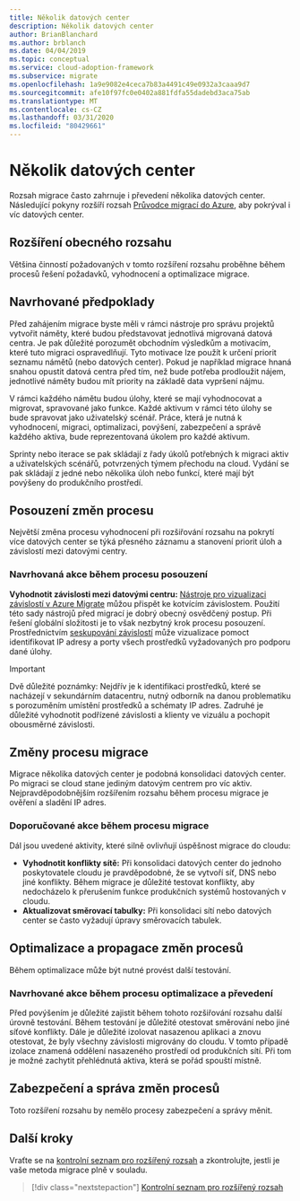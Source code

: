 ```yaml
---
title: Několik datových center
description: Několik datových center
author: BrianBlanchard
ms.author: brblanch
ms.date: 04/04/2019
ms.topic: conceptual
ms.service: cloud-adoption-framework
ms.subservice: migrate
ms.openlocfilehash: 1a9e9082e4ceca7b83a4491c49e0932a3caaa9d7
ms.sourcegitcommit: afe10f97fc0e0402a881fdfa55dadebd3aca75ab
ms.translationtype: MT
ms.contentlocale: cs-CZ
ms.lasthandoff: 03/31/2020
ms.locfileid: "80429661"
---
```

# <a name="multiple-datacenters"></a>Několik datových center

Rozsah migrace často zahrnuje i převedení několika datových center. Následující pokyny rozšíří rozsah [Průvodce migrací do Azure](../azure-migration-guide/index.md), aby pokrýval i víc datových center.

## <a name="general-scope-expansion"></a>Rozšíření obecného rozsahu

Většina činností požadovaných v tomto rozšíření rozsahu proběhne během procesů řešení požadavků, vyhodnocení a optimalizace migrace.

## <a name="suggested-prerequisites"></a>Navrhované předpoklady

Před zahájením migrace byste měli v rámci nástroje pro správu projektů vytvořit náměty, které budou představovat jednotlivá migrovaná datová centra. Je pak důležité porozumět obchodním výsledkům a motivacím, které tuto migraci ospravedlňují. Tyto motivace lze použít k určení priorit seznamu námětů (nebo datových center). Pokud je například migrace hnaná snahou opustit datová centra před tím, než bude potřeba prodloužit nájem, jednotlivé náměty budou mít priority na základě data vypršení nájmu.

V rámci každého námětu budou úlohy, které se mají vyhodnocovat a migrovat, spravované jako funkce. Každé aktivum v rámci této úlohy se bude spravovat jako uživatelský scénář. Práce, která je nutná k vyhodnocení, migraci, optimalizaci, povýšení, zabezpečení a správě každého aktiva, bude reprezentovaná úkolem pro každé aktivum.

Sprinty nebo iterace se pak skládají z řady úkolů potřebných k migraci aktiv a uživatelských scénářů, potvrzených týmem přechodu na cloud. Vydání se pak skládají z jedné nebo několika úloh nebo funkcí, které mají být povýšeny do produkčního prostředí.

## <a name="assess-process-changes"></a>Posouzení změn procesu

Největší změna procesu vyhodnocení při rozšiřování rozsahu na pokrytí více datových center se týká přesného záznamu a stanovení priorit úloh a závislostí mezi datovými centry.

### <a name="suggested-action-during-the-assess-process"></a>Navrhovaná akce během procesu posouzení

**Vyhodnotit závislosti mezi datovými centru:** [Nástroje pro vizualizaci závislostí v Azure Migrate](https://docs.microsoft.com/azure/migrate/concepts-dependency-visualization) můžou přispět ke kotvícím závislostem. Použití této sady nástrojů před migrací je dobrý obecný osvědčený postup. Při řešení globální složitosti je to však nezbytný krok procesu posouzení. Prostřednictvím [seskupování závislostí](https://docs.microsoft.com/azure/migrate/how-to-create-group-machine-dependencies) může vizualizace pomoct identifikovat IP adresy a porty všech prostředků vyžadovaných pro podporu dané úlohy.

> [!IMPORTANT]
> Dvě důležité poznámky: Nejdřív je k identifikaci prostředků, které se nacházejí v sekundárním datacentru, nutný odborník na danou problematiku s porozuměním umístění prostředků a schématy IP adres. Zadruhé je důležité vyhodnotit podřízené závislosti a klienty ve vizuálu a pochopit obousměrné závislosti.

## <a name="migrate-process-changes"></a>Změny procesu migrace

Migrace několika datových center je podobná konsolidaci datových center. Po migraci se cloud stane jediným datovým centrem pro víc aktiv. Nejpravděpodobnějším rozšířením rozsahu během procesu migrace je ověření a sladění IP adres.

### <a name="suggested-action-during-the-migrate-process"></a>Doporučované akce během procesu migrace

Dál jsou uvedené aktivity, které silně ovlivňují úspěšnost migrace do cloudu:

- **Vyhodnotit konflikty sítě:** Při konsolidaci datových center do jednoho poskytovatele cloudu je pravděpodobné, že se vytvoří síť, DNS nebo jiné konflikty. Během migrace je důležité testovat konflikty, aby nedocházelo k přerušením funkce produkčních systémů hostovaných v cloudu.
- **Aktualizovat směrovací tabulky:** Při konsolidaci sítí nebo datových center se často vyžadují úpravy směrovacích tabulek.

## <a name="optimize-and-promote-process-changes"></a>Optimalizace a propagace změn procesů

Během optimalizace může být nutné provést další testování.

### <a name="suggested-action-during-the-optimize-and-promote-process"></a>Navrhované akce během procesu optimalizace a převedení

Před povýšením je důležité zajistit během tohoto rozšiřování rozsahu další úrovně testování. Během testování je důležité otestovat směrování nebo jiné síťové konflikty. Dále je důležité izolovat nasazenou aplikaci a znovu otestovat, že byly všechny závislosti migrovány do cloudu. V tomto případě izolace znamená oddělení nasazeného prostředí od produkčních sítí. Při tom je možné zachytit přehlédnutá aktiva, která se pořád spouští místně.

## <a name="secure-and-manage-process-changes"></a>Zabezpečení a správa změn procesů

Toto rozšíření rozsahu by nemělo procesy zabezpečení a správy měnit.

## <a name="next-steps"></a>Další kroky

Vraťte se na [kontrolní seznam pro rozšířený rozsah](./index.md) a zkontrolujte, jestli je vaše metoda migrace plně v souladu.

> [!div class="nextstepaction"]
> [Kontrolní seznam pro rozšířený rozsah](./index.md)

